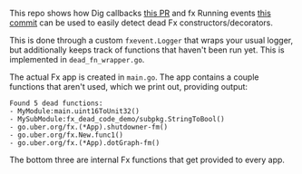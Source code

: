 This repo shows how Dig callbacks [this PR](https://github.com/uber-go/dig/pull/377) and fx Running events [this commit](https://github.com/JacobOaks/fx/commit/1532d1bd3c7d3926ee3e98d8d15e47206e7192ef#diff-a04d0b8fa4df9f46eb6a4ee7c75554d41ab5c2343bea18ba09fc62538953d9a7)
can be used to easily detect dead Fx constructors/decorators.

This is done through a custom `fxevent.Logger` that wraps your usual logger,
but additionally keeps track of functions that haven't been run yet.
This is implemented in `dead_fn_wrapper.go`.

The actual Fx app is created in `main.go`. The app contains a couple
functions that aren't used, which we print out, providing output:

```
Found 5 dead functions:
- MyModule:main.uint16ToUnit32()
- MySubModule:fx_dead_code_demo/subpkg.StringToBool()
- go.uber.org/fx.(*App).shutdowner-fm()
- go.uber.org/fx.New.func1()
- go.uber.org/fx.(*App).dotGraph-fm()
```

The bottom three are internal Fx functions that get provided to every app.
